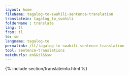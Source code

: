 ```yaml
---
layout: home
fileName: tagalog-to-swahili-sentence-translation
translatein: tagalog_to_swahili
folderName : translate
lang: tl
from: tl
to: sw
langname: tagalog-to
permalink: /tl/tagalog-to-swahili-sentence-translation
tool: sentence-translations
matchurls: en&&tl&&sw
---
```

{% include section/translateinto.html %}
